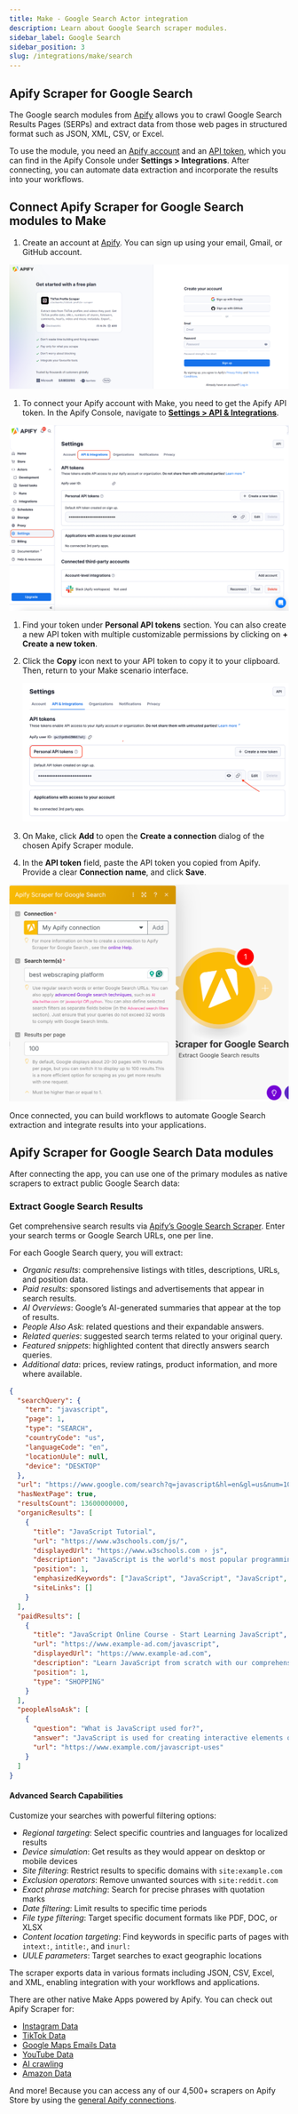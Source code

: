 ```yaml
---
title: Make - Google Search Actor integration
description: Learn about Google Search scraper modules.
sidebar_label: Google Search
sidebar_position: 3
slug: /integrations/make/search
---
```


## Apify Scraper for Google Search

The Google search modules from [Apify](https://apify.com) allows you to crawl Google Search Results Pages (SERPs) and extract data from those web pages in structured format such as JSON, XML, CSV, or Excel.

To use the module, you need an [Apify account](https://console.apify.com) and an [API token](https://docs.apify.com/platform/integrations/api#api-token), which you can find in the Apify Console under **Settings > Integrations**. After connecting, you can automate data extraction and incorporate the results into your workflows.

## Connect Apify Scraper for Google Search  modules to Make

1. Create an account at [Apify](https://console.apify.com/). You can sign up using your email, Gmail, or GitHub account.

![Sign up page](images/search/image.png)

1. To connect your Apify account with Make, you need to get the Apify API token. In the Apify Console, navigate to **[Settings > API & Integrations](https://console.apify.com/settings/integrations)**.

![Apify Console token for Make.png](images/Apify_Console_token_for_Make.png)

1. Find your token under **Personal API tokens** section. You can also create a new API token with multiple customizable permissions by clicking on **+ Create a new token**.
1. Click the **Copy** icon next to your API token to copy it to your clipboard. Then, return to your Make scenario interface.

    ![Apify token on Make.png](images/Apify_token_on_Make.png)

1. On Make, click **Add** to open the **Create a connection** dialog of the chosen Apify Scraper module.
1. In the **API token** field, paste the API token you copied from Apify. Provide a clear **Connection name**, and click **Save**.

![Make API token](images/search/image%201.png)

Once connected, you can build workflows to automate Google Search extraction and integrate results into your applications.

## Apify Scraper for Google Search Data modules

After connecting the app, you can use one of the primary modules as native scrapers to extract public Google Search data:

### Extract Google Search Results

Get comprehensive search results via [Apify’s Google Search Scraper](https://apify.com/apify/google-search-scraper). Enter your search terms or Google Search URLs, one per line.

For each Google Search query, you will extract:

- _Organic results_: comprehensive listings with titles, descriptions, URLs, and position data.
- _Paid results_: sponsored listings and advertisements that appear in search results.
- _AI Overviews_: Google’s AI-generated summaries that appear at the top of results.
- _People Also Ask_: related questions and their expandable answers.
- _Related queries_: suggested search terms related to your original query.
- _Featured snippets_: highlighted content that directly answers search queries.
- _Additional data_: prices, review ratings, product information, and more where available.

```json title="Search results data, shortened sample"
{
  "searchQuery": {
    "term": "javascript",
    "page": 1,
    "type": "SEARCH",
    "countryCode": "us",
    "languageCode": "en",
    "locationUule": null,
    "device": "DESKTOP"
  },
  "url": "https://www.google.com/search?q=javascript&hl=en&gl=us&num=10",
  "hasNextPage": true,
  "resultsCount": 13600000000,
  "organicResults": [
    {
      "title": "JavaScript Tutorial",
      "url": "https://www.w3schools.com/js/",
      "displayedUrl": "https://www.w3schools.com › js",
      "description": "JavaScript is the world's most popular programming language. JavaScript is the programming language of the Web. JavaScript is easy to learn.",
      "position": 1,
      "emphasizedKeywords": ["JavaScript", "JavaScript", "JavaScript", "JavaScript"],
      "siteLinks": []
    }
  ],
  "paidResults": [
    {
      "title": "JavaScript Online Course - Start Learning JavaScript",
      "url": "https://www.example-ad.com/javascript",
      "displayedUrl": "https://www.example-ad.com",
      "description": "Learn JavaScript from scratch with our comprehensive online course. Start your coding journey today!",
      "position": 1,
      "type": "SHOPPING"
    }
  ],
  "peopleAlsoAsk": [
    {
      "question": "What is JavaScript used for?",
      "answer": "JavaScript is used for creating interactive elements on websites, browser games, frontend of web applications, mobile applications, and server applications...",
      "url": "https://www.example.com/javascript-uses"
    }
  ]
}
```

#### Advanced Search Capabilities

Customize your searches with powerful filtering options:

- _Regional targeting_: Select specific countries and languages for localized results
- _Device simulation_: Get results as they would appear on desktop or mobile devices
- _Site filtering_: Restrict results to specific domains with `site:example.com`
- _Exclusion operators_: Remove unwanted sources with `site:reddit.com`
- _Exact phrase matching_: Search for precise phrases with quotation marks
- _Date filtering_: Limit results to specific time periods
- _File type filtering_: Target specific document formats like PDF, DOC, or XLSX
- _Content location targeting_: Find keywords in specific parts of pages with `intext:`, `intitle:`, and `inurl:`
- _UULE parameters_: Target searches to exact geographic locations

The scraper exports data in various formats including JSON, CSV, Excel, and XML, enabling integration with your workflows and applications.

There are other native Make Apps powered by Apify. You can check out Apify Scraper for:

- [Instagram Data](/platform/integrations/make/instagram)
- [TikTok Data](/platform/integrations/make/tiktok)
- [Google Maps Emails Data](/platform/integrations/make/maps)
- [YouTube Data](/platform/integrations/make/youtube)
- [AI crawling](/platform/integrations/make/ai-crawling)
- [Amazon Data](/platform/integrations/make/amazon)

And more! Because you can access any of our 4,500+ scrapers on Apify Store by using the [general Apify connections](https://www.make.com/en/integrations/apify).
